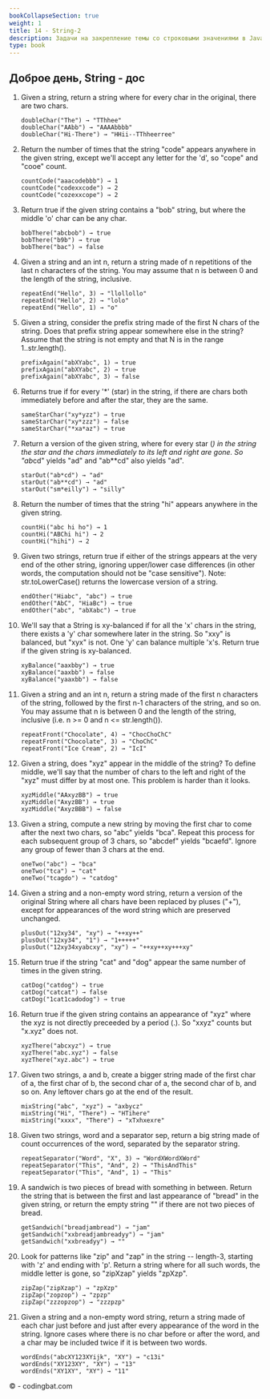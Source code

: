 ```yaml
---
bookCollapseSection: true
weight: 1
title: 14 - String-2
description: Задачи на закрепление темы со строковыми значениями в Java. Часть вторая
type: book
---
```


## Доброе день, String - дос

1. Given a string, return a string where for every char in the original, there are two chars.
    ```
    doubleChar("The") → "TThhee"
    doubleChar("AAbb") → "AAAAbbbb"
    doubleChar("Hi-There") → "HHii--TThheerree"
    ```
2. Return the number of times that the string "code" appears anywhere in the given string, except we'll accept any letter for the 'd', so "cope" and "cooe" count.
    ```
    countCode("aaacodebbb") → 1
    countCode("codexxcode") → 2
    countCode("cozexxcope") → 2
    ```
3. Return true if the given string contains a "bob" string, but where the middle 'o' char can be any char.
    ```
    bobThere("abcbob") → true
    bobThere("b9b") → true
    bobThere("bac") → false
    ```
4. Given a string and an int n, return a string made of n repetitions of the last n characters of the string. You may assume that n is between 0 and the length of the string, inclusive.
    ```
    repeatEnd("Hello", 3) → "llollollo"
    repeatEnd("Hello", 2) → "lolo"
    repeatEnd("Hello", 1) → "o"
    ```
5. Given a string, consider the prefix string made of the first N chars of the string. Does that prefix string appear somewhere else in the string? Assume that the string is not empty and that N is in the range 1..str.length().
    ```
    prefixAgain("abXYabc", 1) → true
    prefixAgain("abXYabc", 2) → true
    prefixAgain("abXYabc", 3) → false
    ```
6. Returns true if for every '*' (star) in the string, if there are chars both immediately before and after the star, they are the same.
    ```
    sameStarChar("xy*yzz") → true
    sameStarChar("xy*zzz") → false
    sameStarChar("*xa*az") → true
    ```
7. Return a version of the given string, where for every star (*) in the string the star and the chars immediately to its left and right are gone. So "ab*cd" yields "ad" and "ab**cd" also yields "ad".
    ```
    starOut("ab*cd") → "ad"
    starOut("ab**cd") → "ad"
    starOut("sm*eilly") → "silly"
    ```
8. Return the number of times that the string "hi" appears anywhere in the given string.
    ```
    countHi("abc hi ho") → 1
    countHi("ABChi hi") → 2
    countHi("hihi") → 2
    ```
9. Given two strings, return true if either of the strings appears at the very end of the other string, ignoring upper/lower case differences (in other words, the computation should not be "case sensitive"). Note: str.toLowerCase() returns the lowercase version of a string.
    ```
    endOther("Hiabc", "abc") → true
    endOther("AbC", "HiaBc") → true
    endOther("abc", "abXabc") → true
    ```
10. We'll say that a String is xy-balanced if for all the 'x' chars in the string, there exists a 'y' char somewhere later in the string. So "xxy" is balanced, but "xyx" is not. One 'y' can balance multiple 'x's. Return true if the given string is xy-balanced.  
    ```   
    xyBalance("aaxbby") → true
    xyBalance("aaxbb") → false
    xyBalance("yaaxbb") → false
    ```
11. Given a string and an int n, return a string made of the first n characters of the string, followed by the first n-1 characters of the string, and so on. You may assume that n is between 0 and the length of the string, inclusive (i.e. n >= 0 and n <= str.length()).
    ``` 
    repeatFront("Chocolate", 4) → "ChocChoChC"
    repeatFront("Chocolate", 3) → "ChoChC"
    repeatFront("Ice Cream", 2) → "IcI"
    ```
12. Given a string, does "xyz" appear in the middle of the string? To define middle, we'll say that the number of chars to the left and right of the "xyz" must differ by at most one. This problem is harder than it looks.
    ```
    xyzMiddle("AAxyzBB") → true
    xyzMiddle("AxyzBB") → true
    xyzMiddle("AxyzBBB") → false
    ```
13. Given a string, compute a new string by moving the first char to come after the next two chars, so "abc" yields "bca". Repeat this process for
 each subsequent group of 3 chars, so "abcdef" yields "bcaefd". Ignore any group of fewer than 3 chars at the end.
    ```
    oneTwo("abc") → "bca"
    oneTwo("tca") → "cat"
    oneTwo("tcagdo") → "catdog"
    ```
14. Given a string and a non-empty word string, return a version of the original String where all chars have been replaced by pluses ("+"), except for appearances of the word string which are preserved unchanged.
    ```
    plusOut("12xy34", "xy") → "++xy++"
    plusOut("12xy34", "1") → "1+++++"
    plusOut("12xy34xyabcxy", "xy") → "++xy++xy+++xy"
    ```
15. Return true if the string "cat" and "dog" appear the same number of times in the given string.
    ```
    catDog("catdog") → true
    catDog("catcat") → false
    catDog("1cat1cadodog") → true
    ```
16. Return true if the given string contains an appearance of "xyz" where the xyz is not directly preceeded by a period (.). So "xxyz" counts but "x.xyz" does not.
    ```
    xyzThere("abcxyz") → true
    xyzThere("abc.xyz") → false
    xyzThere("xyz.abc") → true
    ```
17. Given two strings, a and b, create a bigger string made of the first char of a, the first char of b, the second char of a, the second char of b, and so on. Any leftover chars go at the end of the result.
    ```
    mixString("abc", "xyz") → "axbycz"
    mixString("Hi", "There") → "HTihere"
    mixString("xxxx", "There") → "xTxhxexre"
    ```
18. Given two strings, word and a separator sep, return a big string made of count occurrences of the word, separated by the separator string.
    ```
    repeatSeparator("Word", "X", 3) → "WordXWordXWord"
    repeatSeparator("This", "And", 2) → "ThisAndThis"
    repeatSeparator("This", "And", 1) → "This"
    ```
19. A sandwich is two pieces of bread with something in between. Return the string that is between the first and last appearance of "bread" in the given string, or return the empty string "" if there are not two pieces of bread.
    ```
    getSandwich("breadjambread") → "jam"
    getSandwich("xxbreadjambreadyy") → "jam"
    getSandwich("xxbreadyy") → ""
    ```
20. Look for patterns like "zip" and "zap" in the string -- length-3, starting with 'z' and ending with 'p'. Return a string where for all such words, the middle letter is gone, so "zipXzap" yields "zpXzp".
    ```
    zipZap("zipXzap") → "zpXzp"
    zipZap("zopzop") → "zpzp"
    zipZap("zzzopzop") → "zzzpzp"
    ```
21. Given a string and a non-empty word string, return a string made of each char just before and just after every appearance of the word in the string. Ignore cases where there is no char before or after the word, and a char may be included twice if it is between two words.
    ```
    wordEnds("abcXY123XYijk", "XY") → "c13i"
    wordEnds("XY123XY", "XY") → "13"
    wordEnds("XY1XY", "XY") → "11"
    ```

© - codingbat.com